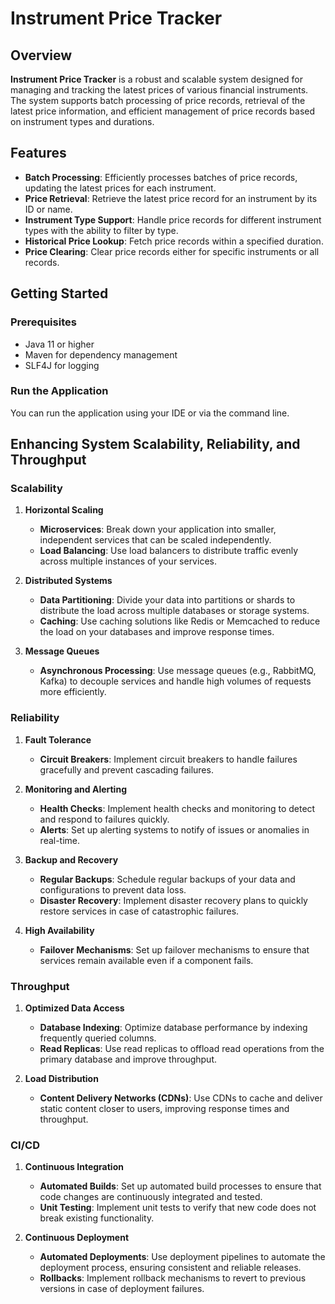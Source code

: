 # Instrument Price Tracker

## Overview

**Instrument Price Tracker** is a robust and scalable system designed for managing and tracking the latest prices of various financial instruments. The system supports batch processing of price records, retrieval of the latest price information, and efficient management of price records based on instrument types and durations.

## Features

- **Batch Processing**: Efficiently processes batches of price records, updating the latest prices for each instrument.
- **Price Retrieval**: Retrieve the latest price record for an instrument by its ID or name.
- **Instrument Type Support**: Handle price records for different instrument types with the ability to filter by type.
- **Historical Price Lookup**: Fetch price records within a specified duration.
- **Price Clearing**: Clear price records either for specific instruments or all records.

## Getting Started

### Prerequisites

- Java 11 or higher
- Maven for dependency management
- SLF4J for logging

### Run the Application

You can run the application using your IDE or via the command line.

## Enhancing System Scalability, Reliability, and Throughput

### Scalability

1. **Horizontal Scaling**
    - **Microservices**: Break down your application into smaller, independent services that can be scaled independently.
    - **Load Balancing**: Use load balancers to distribute traffic evenly across multiple instances of your services.

2. **Distributed Systems**
    - **Data Partitioning**: Divide your data into partitions or shards to distribute the load across multiple databases or storage systems.
    - **Caching**: Use caching solutions like Redis or Memcached to reduce the load on your databases and improve response times.

3. **Message Queues**
    - **Asynchronous Processing**: Use message queues (e.g., RabbitMQ, Kafka) to decouple services and handle high volumes of requests more efficiently.

### Reliability

1. **Fault Tolerance**
    - **Circuit Breakers**: Implement circuit breakers to handle failures gracefully and prevent cascading failures.

2. **Monitoring and Alerting**
    - **Health Checks**: Implement health checks and monitoring to detect and respond to failures quickly.
    - **Alerts**: Set up alerting systems to notify of issues or anomalies in real-time.

3. **Backup and Recovery**
    - **Regular Backups**: Schedule regular backups of your data and configurations to prevent data loss.
    - **Disaster Recovery**: Implement disaster recovery plans to quickly restore services in case of catastrophic failures.

4. **High Availability**
    - **Failover Mechanisms**: Set up failover mechanisms to ensure that services remain available even if a component fails.

### Throughput

1. **Optimized Data Access**
    - **Database Indexing**: Optimize database performance by indexing frequently queried columns.
    - **Read Replicas**: Use read replicas to offload read operations from the primary database and improve throughput.

2. **Load Distribution**
    - **Content Delivery Networks (CDNs)**: Use CDNs to cache and deliver static content closer to users, improving response times and throughput.

### CI/CD

1. **Continuous Integration**
    - **Automated Builds**: Set up automated build processes to ensure that code changes are continuously integrated and tested.
    - **Unit Testing**: Implement unit tests to verify that new code does not break existing functionality.

2. **Continuous Deployment**
    - **Automated Deployments**: Use deployment pipelines to automate the deployment process, ensuring consistent and reliable releases.
    - **Rollbacks**: Implement rollback mechanisms to revert to previous versions in case of deployment failures.

